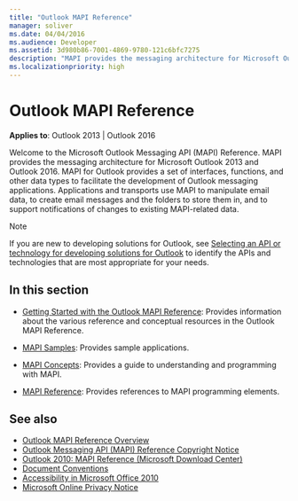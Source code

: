 ```yaml
---
title: "Outlook MAPI Reference"
manager: soliver
ms.date: 04/04/2016
ms.audience: Developer
ms.assetid: 3d980b86-7001-4869-9780-121c6bfc7275
description: "MAPI provides the messaging architecture for Microsoft Outlook 2013 and Outlook 2016."
ms.localizationpriority: high
---
```


# Outlook MAPI Reference
  
**Applies to**: Outlook 2013 | Outlook 2016 
  
Welcome to the Microsoft Outlook Messaging API (MAPI) Reference. MAPI provides the messaging architecture for Microsoft Outlook 2013 and Outlook 2016. MAPI for Outlook provides a set of interfaces, functions, and other data types to facilitate the development of Outlook messaging applications. Applications and transports use MAPI to manipulate email data, to create email messages and the folders to store them in, and to support notifications of changes to existing MAPI-related data.
  
> [!NOTE]
> If you are new to developing solutions for Outlook, see [Selecting an API or technology for developing solutions for Outlook](../selecting-an-api-or-technology-for-developing-solutions-for-outlook.md) to identify the APIs and technologies that are most appropriate for your needs. 
  
## In this section

- [Getting Started with the Outlook MAPI Reference](getting-started-with-the-outlook-mapi-reference.md): Provides information about the various reference and conceptual resources in the Outlook MAPI Reference.
    
- [MAPI Samples](mapi-samples.md): Provides sample applications.
    
- [MAPI Concepts](mapi-concepts.md): Provides a guide to understanding and programming with MAPI.
    
- [MAPI Reference](mapi-reference.md): Provides references to MAPI programming elements.
    
## See also

- [Outlook MAPI Reference Overview](outlook-mapi-reference-overview.md)  
- [Outlook Messaging API (MAPI) Reference Copyright Notice](outlook-messaging-api-mapi-reference-copyright-notice.md)
- [Outlook 2010: MAPI Reference (Microsoft Download Center)](https://www.microsoft.com/downloads/details.aspx?FamilyID=5f61a276-9c09-4c82-9b80-20dccad17a2a)
- [Document Conventions](https://msdn.microsoft.com/office/aa905365.aspx)
- [Accessibility in Microsoft Office 2010](https://www.microsoft.com/enable/products/office2010/default.aspx)
- [Microsoft Online Privacy Notice](https://privacy.microsoft.com/privacystatement)


